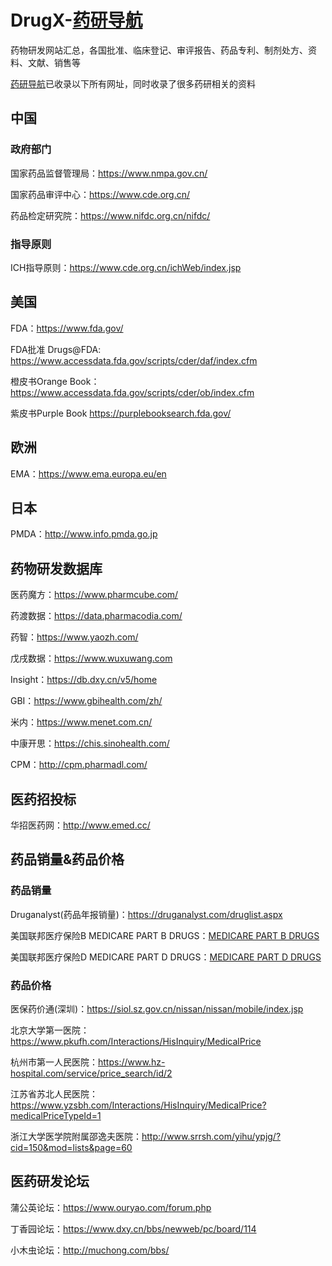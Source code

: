 # DrugX-[药研导航](https://drugx.cn/)
药物研发网站汇总，各国批准、临床登记、审评报告、药品专利、制剂处方、资料、文献、销售等

[药研导航](https://drugx.cn/)已收录以下所有网址，同时收录了很多药研相关的资料

## 中国
### 政府部门
国家药品监督管理局：https://www.nmpa.gov.cn/

国家药品审评中心：https://www.cde.org.cn/

药品检定研究院：https://www.nifdc.org.cn/nifdc/

### 指导原则
ICH指导原则：https://www.cde.org.cn/ichWeb/index.jsp
## 
## 美国

FDA：https://www.fda.gov/

FDA批准 Drugs@FDA: https://www.accessdata.fda.gov/scripts/cder/daf/index.cfm

橙皮书Orange Book：https://www.accessdata.fda.gov/scripts/cder/ob/index.cfm

紫皮书Purple Book https://purplebooksearch.fda.gov/

## 欧洲

EMA：https://www.ema.europa.eu/en

## 日本

PMDA：http://www.info.pmda.go.jp

## 药物研发数据库

医药魔方：https://www.pharmcube.com/

药渡数据：https://data.pharmacodia.com/

药智：https://www.yaozh.com/

戊戌数据：https://www.wuxuwang.com

Insight：https://db.dxy.cn/v5/home

GBI：https://www.gbihealth.com/zh/

米内：https://www.menet.com.cn/

中康开思：https://chis.sinohealth.com/

CPM：http://cpm.pharmadl.com/

## 医药招投标

华招医药网：http://www.emed.cc/

## 药品销量&药品价格

### 药品销量

Druganalyst(药品年报销量)：https://druganalyst.com/druglist.aspx

美国联邦医疗保险B MEDICARE PART B DRUGS：[MEDICARE PART B DRUGS](https://portal.cms.gov/MSTR10Prd/servlet/mstrWeb?evt=2048001&src=mstrWeb.2048001&documentID=AEC7511A11E817EF2FBA0080EFC5E3D8&visMode=0&currentViewMedia=1&ru=1&share=1&hiddensections=header,path,dockTop,dockLeft,footer&Server=v343069p&Port=0&Project=OIPDA-BI_Prod&)

美国联邦医疗保险D MEDICARE PART D DRUGS：[MEDICARE PART D DRUGS](https://portal.cms.gov/MSTR10Prd/servlet/mstrWeb?evt=2048001&src=mstrWeb.2048001&documentID=203D830811E7EBD800000080EF356F31&visMode=0&currentViewMedia=1&ru=1&share=1&hiddensections=header,path,dockTop,dockLeft,footer&Server=v343069p&Port=0&Project=OIPDA-BI_Prod&)

### 药品价格

医保药价通(深圳)：https://siol.sz.gov.cn/nissan/nissan/mobile/index.jsp

北京大学第一医院：https://www.pkufh.com/Interactions/HisInquiry/MedicalPrice

杭州市第一人民医院：https://www.hz-hospital.com/service/price_search/id/2

江苏省苏北人民医院：https://www.yzsbh.com/Interactions/HisInquiry/MedicalPrice?medicalPriceTypeId=1

浙江大学医学院附属邵逸夫医院：http://www.srrsh.com/yihu/ypjg/?cid=150&mod=lists&page=60

## 医药研发论坛

蒲公英论坛：https://www.ouryao.com/forum.php

丁香园论坛：https://www.dxy.cn/bbs/newweb/pc/board/114

小木虫论坛：http://muchong.com/bbs/
